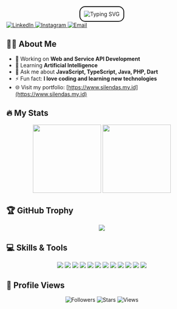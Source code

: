 <div align="center">
  <div style="display: inline-block; border-radius: 15px; overflow: hidden; border: 2px solid #000; padding: 10px; background-color: #fff;">
    <img src="https://readme-typing-svg.herokuapp.com?font=Fira+Code&pause=1000&color=000000&center=true&vCenter=true&width=435&lines=Hello+World!+I%27m+Silendas;Welcome+to+my+GitHub+Profile!;I%27m+a+Passionate+Developer;Always+learning+new+things" alt="Typing SVG" />
  </div>
</div>



<div align="left">
  <a href="https://www.linkedin.com/in/myasminnh/" target="_blank">
    <img src="https://img.shields.io/badge/LinkedIn-%230077B5.svg?&style=for-the-badge&logo=linkedin&logoColor=white" alt="LinkedIn">
  </a>
  <a href="https://www.instagram.com/nulhakim213/" target="_blank">
    <img src="https://img.shields.io/badge/Instagram-%23E4405F.svg?&style=for-the-badge&logo=instagram&logoColor=white" alt="Instagram">
  </a>
  <a href="mailto:muhammadyasminnulhakim34@gmail.com">
    <img src="https://img.shields.io/badge/Email-D14836?style=for-the-badge&logo=gmail&logoColor=white" alt="Email">
  </a>
</div>

## 👨‍💻 About Me
- 🔭 Working on **Web and Service API Development**
- 🌱 Learning **Artificial Intelligence** 
- 💬 Ask me about **JavaScript, TypeScript, Java, PHP, Dart**
- ⚡ Fun fact: **I love coding and learning new technologies**
- 🌐 Visit my portfolio: [https://www.silendas.my.id](https://www.silendas.my.id)

## 🔥 My Stats
<div align="center">
  <img height="180em" src="https://github-readme-stats.vercel.app/api?username=silendas&show_icons=true&theme=radical&include_all_commits=true&count_private=true"/>
  <img height="180em" src="https://github-readme-stats.vercel.app/api/top-langs/?username=silendas&layout=compact&langs_count=7&theme=radical"/>
</div>

## 🏆 GitHub Trophy
<div align="center">
  <img src="https://github-profile-trophy.vercel.app/?username=silendas&theme=radical&row=1&column=6" />
</div>

## 💻 Skills & Tools
<div align="center">
  <img src="https://img.shields.io/badge/JavaScript-ES6+-F7DF1E?style=for-the-badge&logo=javascript&logoColor=black"/>
  <img src="https://img.shields.io/badge/TypeScript-4.0+-3178C6?style=for-the-badge&logo=typescript&logoColor=white"/>
  <img src="https://img.shields.io/badge/Java-11+-007396?style=for-the-badge&logo=java&logoColor=white"/>
  <img src="https://img.shields.io/badge/PHP-7.4+-777BB4?style=for-the-badge&logo=php&logoColor=white"/>
  <img src="https://img.shields.io/badge/Dart-2.10+-0175C2?style=for-the-badge&logo=dart&logoColor=white"/>
  <img src="https://img.shields.io/badge/ExpressJs-000000?style=for-the-badge&logo=express&logoColor=white"/>
  <img src="https://img.shields.io/badge/NextJs-000000?style=for-the-badge&logo=next.js&logoColor=white"/>
  <img src="https://img.shields.io/badge/Springboot-6DB33F?style=for-the-badge&logo=spring&logoColor=white"/>
  <img src="https://img.shields.io/badge/Flutter-02569B?style=for-the-badge&logo=flutter&logoColor=white"/>
  <img src="https://img.shields.io/badge/Laravel-FF2D20?style=for-the-badge&logo=laravel&logoColor=white"/>
  <img src="https://img.shields.io/badge/MySQL-4479A1?style=for-the-badge&logo=mysql&logoColor=white"/>
  <img src="https://img.shields.io/badge/PostgreSQL-316192?style=for-the-badge&logo=postgresql&logoColor=white"/>
</div>

## 👀 Profile Views
<div align="center">
  <img src="https://img.shields.io/github/followers/silendas?style=for-the-badge&color=00ff00" alt="Followers"/>
  <img src="https://img.shields.io/github/stars/silendas?style=for-the-badge&color=ffff00" alt="Stars"/>
  <img src="https://komarev.com/ghpvc/?username=silendas&label=Views&color=ff69b4&style=for-the-badge" alt="Views"/>
</div>
